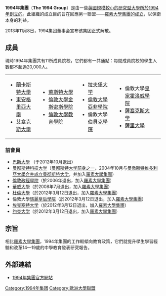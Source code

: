 **1994年集團**（**The 1994
Group**）是由一些[英國規模較小的研究型大學所於](../Page/英國.md "wikilink")[1994年創立的](../Page/1994年.md "wikilink")。此組織的成立目的旨在回應另一聯盟——[羅素大學集團的成立](../Page/羅素大學集團.md "wikilink")，以保衛本身的利益。

2013年11月8日，1994集团董事会宣布该集团正式解散。

## 成員

現時1994年集團共有11所成員院校，它們都有一共通點：每間成員院校的學生人數都不超過20,000人。

<table>
<tbody>
<tr class="odd">
<td><ul>
<li><a href="../Page/蘭卡斯特大學.md" title="wikilink">蘭卡斯特大學</a></li>
<li><a href="../Page/東安格里亞大學.md" title="wikilink">東安格里亞大學</a></li>
<li><a href="../Page/艾塞克斯大學.md" title="wikilink">艾塞克斯大學</a></li>
</ul></td>
<td><ul>
<li><a href="../Page/萊斯特大學.md" title="wikilink">萊斯特大學</a></li>
<li><a href="../Page/倫敦大學金斯密斯學院.md" title="wikilink">倫敦大學金斯密斯學院</a></li>
<li><a href="../Page/倫敦大學教育學院.md" title="wikilink">倫敦大學教育學院</a></li>
</ul></td>
<td><ul>
<li><a href="../Page/拉夫堡大学.md" title="wikilink">拉夫堡大学</a></li>
<li><a href="../Page/倫敦大學亞非學院.md" title="wikilink">倫敦大學亞非學院</a></li>
<li>倫敦大學<a href="../Page/伯貝克學院.md" title="wikilink">伯貝克學院</a></li>
</ul></td>
<td><ul>
<li>倫敦大學<a href="../Page/皇家霍洛威學院.md" title="wikilink">皇家霍洛威學院</a></li>
<li><a href="../Page/薩塞克斯大學.md" title="wikilink">薩塞克斯大學</a></li>
<li><a href="../Page/薩里大學.md" title="wikilink">薩里大學</a></li>
</ul></td>
<td></td>
</tr>
</tbody>
</table>

### 前會員

  - [巴斯大學](../Page/巴斯大學.md "wikilink") （于2012年10月退出）
  - [曼彻斯特科技大学](../Page/曼彻斯特科技大学.md "wikilink")（[曼彻斯特大学前身之一](../Page/曼彻斯特大学.md "wikilink")，2004年10月与[曼徹斯特維多利亞大學合并成立曼彻斯特大学](../Page/曼徹斯特維多利亞大學.md "wikilink")，并加入[羅素大學集團](../Page/羅素大學集團.md "wikilink")）
  - [倫敦政經學院](../Page/倫敦政經學院.md "wikilink")（於2006年退出，加入[羅素大學集團](../Page/羅素大學集團.md "wikilink")）
  - [華威大學](../Page/華威大學.md "wikilink")（於2008年7月退出，加入[羅素大學集團](../Page/羅素大學集團.md "wikilink")）
  - [杜倫大學](../Page/杜倫大學.md "wikilink")（於2012年3月12日退出，加入[羅素大學集團](../Page/羅素大學集團.md "wikilink")）
  - 倫敦大學[瑪麗皇后學院](../Page/瑪麗皇后學院.md "wikilink")（於2012年3月12日退出，加入[羅素大學集團](../Page/羅素大學集團.md "wikilink")）
  - [埃克塞特大学](../Page/埃克塞特大学.md "wikilink")（於2012年3月12日退出，加入[羅素大學集團](../Page/羅素大學集團.md "wikilink")）
  - [约克大学](../Page/英国约克大学.md "wikilink")（於2012年3月12日退出，加入[羅素大學集團](../Page/羅素大學集團.md "wikilink")）

## 宗旨

相比[羅素大學集團](../Page/羅素大學集團.md "wikilink")，1994年集團的工作較傾向教育政策，它們就提升學生學習經驗和改革14—19歲的中學教育發表研究報告。

## 外部連結

  - [1994年集團官方網站](http://www.1994group.ac.uk/)

[Category:1994年集团](https://zh.wikipedia.org/wiki/Category:1994年集团 "wikilink")
[Category:歐洲大學聯盟](https://zh.wikipedia.org/wiki/Category:歐洲大學聯盟 "wikilink")
